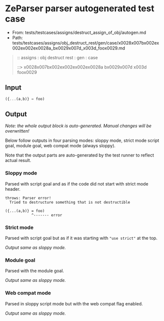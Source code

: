 # ZeParser parser autogenerated test case

- From: tests/testcases/assigns/destruct_assign_of_obj/autogen.md
- Path: tests/testcases/assigns/obj_destruct_rest/gen/case/x0028x007bx002ex002ex002ex0028a_bx0029x007d_x003d_foox0029.md

> :: assigns : obj destruct rest : gen : case
>
> ::> x0028x007bx002ex002ex002ex0028a bx0029x007d x003d foox0029

## Input


`````js
({...(a,b)} = foo)
`````

## Output

_Note: the whole output block is auto-generated. Manual changes will be overwritten!_

Below follow outputs in four parsing modes: sloppy mode, strict mode script goal, module goal, web compat mode (always sloppy).

Note that the output parts are auto-generated by the test runner to reflect actual result.

### Sloppy mode

Parsed with script goal and as if the code did not start with strict mode header.

`````
throws: Parser error!
  Tried to destructure something that is not destructible

({...(a,b)} = foo)
            ^------- error
`````

### Strict mode

Parsed with script goal but as if it was starting with `"use strict"` at the top.

_Output same as sloppy mode._

### Module goal

Parsed with the module goal.

_Output same as sloppy mode._

### Web compat mode

Parsed in sloppy script mode but with the web compat flag enabled.

_Output same as sloppy mode._
